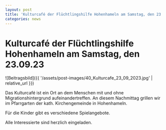 ```yaml
---
layout: post
title: 'Kulturcafé der Flüchtlingshilfe Hohenhameln am Samstag, den 23.09.23'
categories: news
---
```



Kulturcafé der Flüchtlingshilfe Hohenhameln am Samstag, den 23\.09\.23
======================================================================


![Beitragsbild]({{ '/assets/post-images/40_Kulturcafe_23_09_2023.jpg' | relative_url }})

Das Kulturcafé ist ein Ort an dem Menschen mit und ohne Migrationshintergrund aufeinandertreffen. An diesem Nachmittag grillen wir im Pfarrgarten der kath. Kirchengemeinde in Hohenhameln. 

Für die Kinder gibt es verschiedene Spielangebote.

Alle Interessierte sind herzlich eingeladen.

